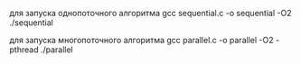 для запуска однопоточного алгоритма 
gcc sequential.c -o sequential -O2
./sequential

для запуска многопоточного алгоритма
gcc parallel.c -o parallel -O2 -pthread
./parallel
